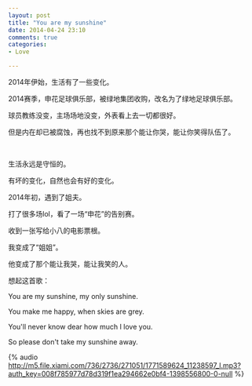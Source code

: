 ```yaml
---
layout: post
title: "You are my sunshine"
date: 2014-04-24 23:10
comments: true
categories: 
- Love

---
```

2014年伊始，生活有了一些变化。

2014赛季，申花足球俱乐部，被绿地集团收购，改名为了绿地足球俱乐部。

球员教练没变，主场场地没变，外表看上去一切都很好。

但是内在却已被腐蚀，再也找不到原来那个能让你哭，能让你笑得队伍了。

<br/>

生活永远是守恒的。

有坏的变化，自然也会有好的变化。

2014年初，遇到了姐夫。

打了很多场lol，看了一场“申花”的告别赛。

收到一张写给小八的电影票根。

我变成了“姐姐”。

他变成了那个能让我哭，能让我笑的人。


想起这首歌：

You are my sunshine, my only sunshine.

You make me happy, when skies are grey.

You'll never know dear how much I love you.

So please don't take my sunshine away.

{% audio http://m5.file.xiami.com/736/2736/271051/1771589624_11238597_l.mp3?auth_key=008f785977d78d319f1ea294662e0bf4-1398556800-0-null %}